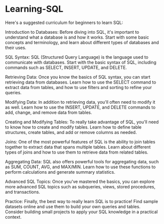# Learning-SQL


Here's a suggested curriculum for beginners to learn SQL:

Introduction to Databases: Before diving into SQL, it's important to understand what a database is and how it works. Start with some basic concepts and terminology, and learn about different types of databases and their uses.

SQL Syntax: SQL (Structured Query Language) is the language used to communicate with databases. Start with the basic syntax of SQL, including commands such as SELECT, INSERT, UPDATE, and DELETE.

Retrieving Data: Once you know the basics of SQL syntax, you can start retrieving data from databases. Learn how to use the SELECT command to extract data from tables, and how to use filters and sorting to refine your queries.

Modifying Data: In addition to retrieving data, you'll often need to modify it as well. Learn how to use the INSERT, UPDATE, and DELETE commands to add, change, and remove data from tables.

Creating and Modifying Tables: To really take advantage of SQL, you'll need to know how to create and modify tables. Learn how to define table structures, create tables, and add or remove columns as needed.

Joins: One of the most powerful features of SQL is the ability to join tables together to extract data that spans multiple tables. Learn about different types of joins and how to use them to retrieve data from related tables.

Aggregating Data: SQL also offers powerful tools for aggregating data, such as SUM, COUNT, AVG, and MAX/MIN. Learn how to use these functions to perform calculations and generate summary statistics.

Advanced SQL Topics: Once you've mastered the basics, you can explore more advanced SQL topics such as subqueries, views, stored procedures, and transactions.

Practice: Finally, the best way to really learn SQL is to practice! Find sample datasets online and use them to build your own queries and tables. Consider building small projects to apply your SQL knowledge in a practical context.
